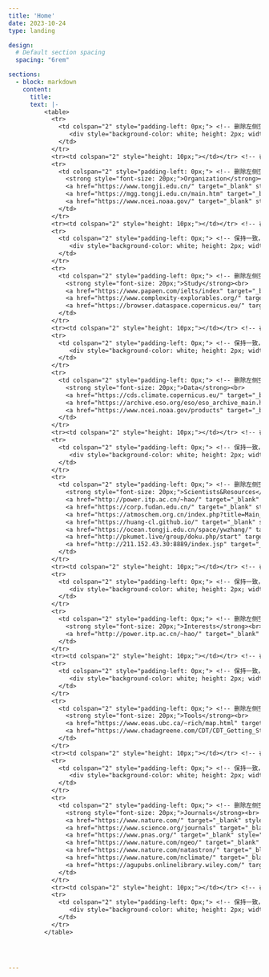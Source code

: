 ```yaml
---
title: 'Home'
date: 2023-10-24
type: landing

design:
  # Default section spacing
  spacing: "6rem"

sections:
  - block: markdown
    content:
      title: 
      text: |-
          <table>
            <tr>
              <td colspan="2" style="padding-left: 0px;"> <!-- 删除左侧空白 -->
                 <div style="background-color: white; height: 2px; width: 100%; margin: 0;"></div> <!-- 修改横杠颜色为白色，宽度为100%，边距为0 -->
              </td>
            </tr>
            <tr><td colspan="2" style="height: 10px;"></td></tr> <!-- 在这里添加一个空行的效果 -->
            <tr>
              <td colspan="2" style="padding-left: 0px;"> <!-- 删除左侧空白，使文本对齐 -->
                <strong style="font-size: 20px;">Organization</strong><br>
                <a href="https://www.tongji.edu.cn/" target="_blank" style="text-decoration: underline;">Tongji University</a><br>
                <a href="https://mgg.tongji.edu.cn/main.htm" target="_blank" style="text-decoration: underline;">School of Ocean and Earth Science, Tongji University</a><br>
                <a href="https://www.ncei.noaa.gov/" target="_blank" style="text-decoration: underline;">National Centers for Environmental Information</a><br>
              </td>
            </tr>
            <tr><td colspan="2" style="height: 10px;"></td></tr> <!-- 在这里添加一个空行的效果 -->
            <tr>
              <td colspan="2" style="padding-left: 0px;"> <!-- 保持一致，删除左侧空白 -->
                 <div style="background-color: white; height: 2px; width: 100%; margin: 0;"></div> <!-- 保持横杠样式一致 -->
              </td>
            </tr>
            <tr>
              <td colspan="2" style="padding-left: 0px;"> <!-- 删除左侧空白，使文本对齐 -->
                <strong style="font-size: 20px;">Study</strong><br>
                <a href="https://www.papaen.com/ielts/index" target="_blank" style="text-decoration: underline;">Papaen IELTS</a><br>
                <a href="https://www.complexity-explorables.org/" target="_blank" style="text-decoration: underline;">Complexity Explorables</a><br>
                <a href="https://browser.dataspace.copernicus.eu/" target="_blank" style="text-decoration: underline;">Copernitis Browser (Sentinel-2 satellite data, updated frequently)</a><br>
              </td>
            </tr>
            <tr><td colspan="2" style="height: 10px;"></td></tr> <!-- 在这里添加一个空行的效果 -->
            <tr>
              <td colspan="2" style="padding-left: 0px;"> <!-- 保持一致，删除左侧空白 -->
                 <div style="background-color: white; height: 2px; width: 100%; margin: 0;"></div> <!-- 保持横杠样式一致 -->
              </td>
            </tr>
            <tr>
              <td colspan="2" style="padding-left: 0px;"> <!-- 删除左侧空白，使文本对齐 -->
                <strong style="font-size: 20px;">Data</strong><br>
                <a href="https://cds.climate.copernicus.eu/" target="_blank" style="text-decoration: underline;">Climate Data Store</a><br>
                <a href="https://archive.eso.org/eso/eso_archive_main.html" target="_blank" style="text-decoration: underline;">ESO Observational Raw Data</a><br>
                <a href="https://www.ncei.noaa.gov/products" target="_blank" style="text-decoration: underline;">NCEI Data & Product</a><br>
              </td>
            </tr>
            <tr><td colspan="2" style="height: 10px;"></td></tr> <!-- 在这里添加一个空行的效果 -->
            <tr>
              <td colspan="2" style="padding-left: 0px;"> <!-- 保持一致，删除左侧空白 -->
                 <div style="background-color: white; height: 2px; width: 100%; margin: 0;"></div> <!-- 保持横杠样式一致 -->
              </td>
            </tr>
            <tr>
              <td colspan="2" style="padding-left: 0px;"> <!-- 删除左侧空白，使文本对齐 -->
                <strong style="font-size: 20px;">Scientists&Resources</strong><br>
                <a href="http://power.itp.ac.cn/~hao/" target="_blank" style="text-decoration: underline;"><strong>Hao Bailin</strong>（Chinese theoretical physicist, an academician of the Chinese Academy of Sciences）</a><br>
                <a href="https://corp.fudan.edu.cn/" target="_blank" style="text-decoration: underline;"><strong>Haijun Yang</strong> The Laboratory for Climate and Ocean-Atmosphere Studies (LaCOAS)</a><br>
                <a href="https://atmoschem.org.cn/index.php?title=Main_Page" target="_blank" style="text-decoration: underline;"><strong>Tzung-May FU </strong> Atmospheric Chemistry and Climate Group at Southern University of Science and Technology</a><br>
                <a href="https://huang-cl.github.io/" target="_blank" style="text-decoration: underline;"><strong>Chenliang Huang </strong> Shanghai Astronomical Observatory, Chinese Academy of Sciences</a><br>
                <a href="https://ocean.tongji.edu.cn/space/ywzhang/" target="_blank" style="text-decoration: underline;"><strong>Yanwei Zhang </strong> School of Ocean and Earth Science, Tongji University</a><br>
                <a href="http://pkumet.live/group/doku.php/start" target="_blank" style="text-decoration: underline;"><strong>Xinyu Wen </strong> Climate Group at Peking Univeristy</a><br>
                <a href="http://211.152.43.30:8889/index.jsp" target="_blank" style="text-decoration: underline;">Tongji University Earth Science Teaching Group Information Website</a><br>
              </td>
            </tr>
            <tr><td colspan="2" style="height: 10px;"></td></tr> <!-- 在这里添加一个空行的效果 -->
            <tr>
              <td colspan="2" style="padding-left: 0px;"> <!-- 保持一致，删除左侧空白 -->
                 <div style="background-color: white; height: 2px; width: 100%; margin: 0;"></div> <!-- 保持横杠样式一致 -->
              </td>
            </tr>
            <tr>
              <td colspan="2" style="padding-left: 0px;"> <!-- 删除左侧空白，使文本对齐 -->
                <strong style="font-size: 20px;">Interests</strong><br>
                <a href="http://power.itp.ac.cn/~hao/" target="_blank" style="text-decoration: underline;"><strong>Hao Bailin</strong>（Chinese theoretical physicist, an academician of the Chinese Academy of Sciences）</a><br>
              </td>
            </tr>
            <tr><td colspan="2" style="height: 10px;"></td></tr> <!-- 在这里添加一个空行的效果 -->
            <tr>
              <td colspan="2" style="padding-left: 0px;"> <!-- 保持一致，删除左侧空白 -->
                 <div style="background-color: white; height: 2px; width: 100%; margin: 0;"></div> <!-- 保持横杠样式一致 -->
              </td>
            </tr>
            <tr>
              <td colspan="2" style="padding-left: 0px;"> <!-- 删除左侧空白，使文本对齐 -->
                <strong style="font-size: 20px;">Tools</strong><br>
                <a href="https://www.eoas.ubc.ca/~rich/map.html" target="_blank" style="text-decoration: underline;">M Map</a><br>
                <a href="https://www.chadagreene.com/CDT/CDT_Getting_Started.html" target="_blank" style="text-decoration: underline;">Climate Data Toolbox for Matlab</a><br>
              </td>
            </tr>
            <tr><td colspan="2" style="height: 10px;"></td></tr> <!-- 在这里添加一个空行的效果 -->
            <tr>
              <td colspan="2" style="padding-left: 0px;"> <!-- 保持一致，删除左侧空白 -->
                 <div style="background-color: white; height: 2px; width: 100%; margin: 0;"></div> <!-- 保持横杠样式一致 -->
              </td>
            </tr>
            <tr>
              <td colspan="2" style="padding-left: 0px;"> <!-- 删除左侧空白，使文本对齐 -->
                <strong style="font-size: 20px;">Journals</strong><br>
                <a href="https://www.nature.com/" target="_blank" style="text-decoration: underline;">Nature</a><br>
                <a href="https://www.science.org/journals" target="_blank" style="text-decoration: underline;">Science</a><br>
                <a href="https://www.pnas.org/" target="_blank" style="text-decoration: underline;">PNAS</a><br>
                <a href="https://www.nature.com/ngeo/" target="_blank" style="text-decoration: underline;">Nature Geoscience</a><br>
                <a href="https://www.nature.com/natastron/" target="_blank" style="text-decoration: underline;">Nature Astronomy</a><br>
                <a href="https://www.nature.com/nclimate/" target="_blank" style="text-decoration: underline;">Nature Climate Change</a><br>
                <a href="https://agupubs.onlinelibrary.wiley.com/" target="_blank" style="text-decoration: underline;">Publish with AGU</a><br>
              </td>
            </tr>
            <tr><td colspan="2" style="height: 10px;"></td></tr> <!-- 在这里添加一个空行的效果 -->
            <tr>
              <td colspan="2" style="padding-left: 0px;"> <!-- 保持一致，删除左侧空白 -->
                 <div style="background-color: white; height: 2px; width: 100%; margin: 0;"></div> <!-- 保持横杠样式一致 -->
              </td>
            </tr>
          </table>




---
```

